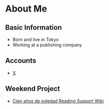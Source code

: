 # About Me

## Basic Information
- Born and live in Tokyo
- Working at a publishing company

## Accounts
- [X](https://x.com/analekt/)

## Weekend Project
- [Cien años de soledad Reading Support Wiki](https://macondowiki.notion.site/)
